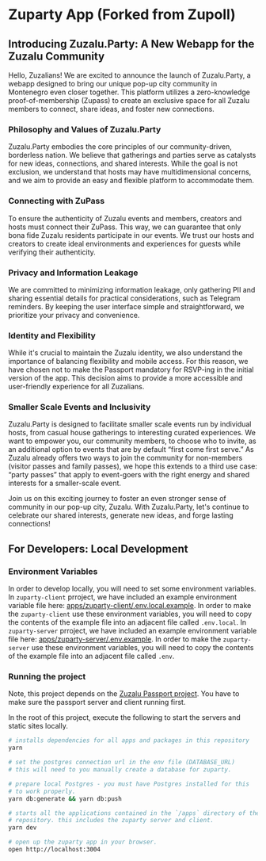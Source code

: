 # Zuparty App (Forked from Zupoll) 

## Introducing Zuzalu.Party: A New Webapp for the Zuzalu Community

Hello, Zuzalians! We are excited to announce the launch of Zuzalu.Party, a webapp designed to bring our unique pop-up city community in Montenegro even closer together. This platform utilizes a zero-knowledge proof-of-membership (Zupass) to create an exclusive space for all Zuzalu members to connect, share ideas, and foster new connections.

### Philosophy and Values of Zuzalu.Party
Zuzalu.Party embodies the core principles of our community-driven, borderless nation. We believe that gatherings and parties serve as catalysts for new ideas, connections, and shared interests. While the goal is not exclusion, we understand that hosts may have multidimensional concerns, and we aim to provide an easy and flexible platform to accommodate them.

### Connecting with ZuPass
To ensure the authenticity of Zuzalu events and members, creators and hosts must connect their ZuPass. This way, we can guarantee that only bona fide Zuzalu residents participate in our events. We trust our hosts and creators to create ideal environments and experiences for guests while verifying their authenticity.

### Privacy and Information Leakage
We are committed to minimizing information leakage, only gathering PII and sharing essential details for practical considerations, such as Telegram reminders. By keeping the user interface simple and straightforward, we prioritize your privacy and convenience.

### Identity and Flexibility
While it's crucial to maintain the Zuzalu identity, we also understand the importance of balancing flexibility and mobile access. For this reason, we have chosen not to make the Passport mandatory for RSVP-ing in the initial version of the app. This decision aims to provide a more accessible and user-friendly experience for all Zuzalians.

### Smaller Scale Events and Inclusivity
Zuzalu.Party is designed to facilitate smaller scale events run by individual hosts, from casual house gatherings to interesting curated experiences. We want to empower you, our community members, to choose who to invite, as an additional option to events that are by default “first come first serve.” As Zuzalu already offers two ways to join the community for non-members (visitor passes and family passes), we hope this extends to a third use case: “party passes” that apply to event-goers with the right energy and shared interests for a smaller-scale event.

Join us on this exciting journey to foster an even stronger sense of community in our pop-up city, Zuzalu. With Zuzalu.Party, let's continue to celebrate our shared interests, generate new ideas, and forge lasting connections!



## For Developers: Local Development

### Environment Variables

In order to develop locally, you will need to set some environment variables.
In `zuparty-client` prroject, we have included an example
environment variable file here: [apps/zuparty-client/.env.local.example](apps/zuparty-client/.env.local.example).
In order to make the `zuparty-client` use these environment variables, you will need to copy the contents of the example file into an adjacent file called `.env.local`.
In `zuparty-server` prroject, we have included an example
environment variable file here: [apps/zuparty-server/.env.example](apps/zuparty-server/.env.example).
In order to make the `zuparty-server` use these environment variables, you will need to copy the contents of the example file into an adjacent file called `.env`.

### Running the project

Note, this project depends on the [Zuzalu Passport project](https://github.com/proofcarryingdata/zupass).
You have to make sure the passport server and client running first.

In the root of this project, execute the following to start the servers and static sites locally.

```bash
# installs dependencies for all apps and packages in this repository
yarn

# set the postgres connection url in the env file (DATABASE_URL)
# this will need to you manually create a database for zuparty.

# prepare local Postgres - you must have Postgres installed for this
# to work properly.
yarn db:generate && yarn db:push

# starts all the applications contained in the `/apps` directory of the
# repository. this includes the zuparty server and client.
yarn dev

# open up the zuparty app in your browser.
open http://localhost:3004
```
